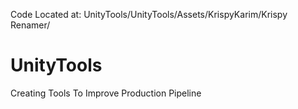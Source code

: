 Code Located at: UnityTools/UnityTools/Assets/KrispyKarim/Krispy Renamer/

# UnityTools
 Creating Tools To Improve Production Pipeline
